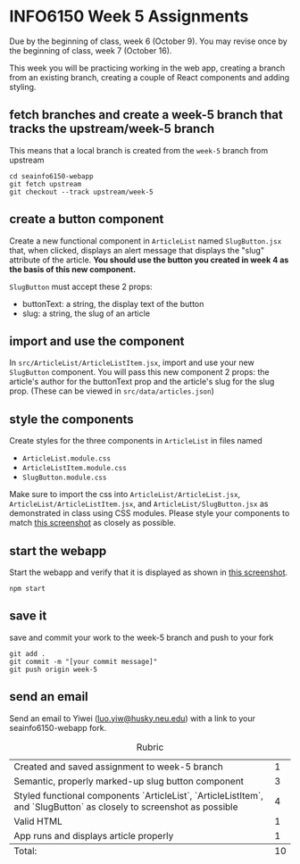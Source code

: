 # INFO6150 Week 5 Assignments
Due by the beginning of class, week 6 (October 9).
You may revise once by the beginning of class, week 7 (October 16).

This week you will be practicing working in the web app, creating a branch from an existing branch, creating a couple of React components and adding styling. 

## fetch branches and create a week-5 branch that tracks the upstream/week-5 branch
This means that a local branch is created from the `week-5` branch from upstream
```
cd seainfo6150-webapp
git fetch upstream
git checkout --track upstream/week-5
```

## create a button component
Create a new functional component in `ArticleList` named `SlugButton.jsx` that, when clicked, displays an alert message that displays the "slug" attribute of the article. **You should use the button you created in week 4 as the basis of this new component.**

`SlugButton` must accept these 2 props:
* buttonText: a string, the display text of the button
* slug: a string, the slug of an article

## import and use the component
In `src/ArticleList/ArticleListItem.jsx`, import and use your new `SlugButton` component. You will pass this new component 2 props: the article's author for the buttonText prop and the article's slug for the slug prop. (These can be viewed in `src/data/articles.json`)

## style the components
Create styles for the three components in `ArticleList` in files named 

* `ArticleList.module.css`
* `ArticleListItem.module.css` 
* `SlugButton.module.css` 

Make sure to import the css into `ArticleList/ArticleList.jsx`, `ArticleList/ArticleListItem.jsx`, and  `ArticleList/SlugButton.jsx` as demonstrated in class using CSS modules. Please style your components to match <a href="./week-5-screenshot.png">this screenshot</a> as closely as possible.

## start the webapp
Start the webapp and verify that it is displayed as shown in <a href="./week-5-screenshot.png">this screenshot</a>.
```
npm start
```

## save it 
save and commit your work to the week-5 branch and push to your fork
```
git add . 
git commit -m "[your commit message]"
git push origin week-5
```

## send an email 
Send an email to Yiwei (luo.yiw@husky.neu.edu) with a link to your seainfo6150-webapp fork. 

<table>
  <caption>Rubric</caption>
  <tbody>
    <tr>
      <td>Created and saved assignment to week-5 branch</td>
      <td>1</td>
    </tr>
    <tr>
      <td>Semantic, properly marked-up slug button component</td>
      <td>3</td>
    </tr>
    <tr>
      <td>Styled functional components `ArticleList`, `ArticleListItem`, and `SlugButton` as closely to screenshot as possible</td>
      <td>4</td>
    </tr>
    <tr>
      <td>Valid HTML</td>
      <td>1</td>
    </tr>
    <tr>
      <td>App runs and displays article properly</td>
      <td>1</td>
    </tr>
  </tbody>
  <tfoot>
    <td>Total:</td>
    <td>10</td>
  </tfoot>
</table>
